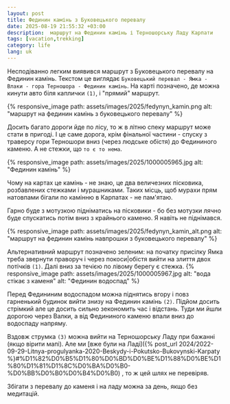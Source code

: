 ```yaml
---
layout: post
title: Фединин камінь з Буковецького перевалу
date: 2025-08-19 21:55:32 +03:00
description:  маршрут на Фединин камінь і Терношорську Ладу Карпати
tags: [vacation,trekking]
category: life
lang: uk
---
```


Несподіванно легким виявився маршрут з Буковецького перевалу на Фединин камінь. 
Текстом це виглядає `Буковецький перевал - Ямка - Влаки - гора Терношора - Фединин камінь`. 
На карті позначено, де можна кинути авто біля каплички `(1)`, і "прямий" маршрут.

{% responsive_image path: assets/images/2025/fedynyn_kamin.png alt: "маршрут на фединин камінь з буковецького перевалу" %}

Досить багато дороги йде по лісу, то ж в літню спеку маршрут може стати в пригоді. 
І це саме дорога, крім фінальної частини - спуску з траверсу гори Терношори вниз (через людське обістя) до Федининого каменю.
А не стежки, що `то є то нема`.

{% responsive_image path: assets/images/2025/1000005965.jpg alt: "Фединин камінь" %}

Чому на картах це камінь - не знаю, це два величезних пісковика, розбавлених стежками і мурашниками.
Таких місць, щоб мурахи прям натовпами бігали по камінню в Карпатах - не пам'ятаю. 

Гарно буде з мотузкою підніматись на пісковики - бо без мотузки лячно буде спускатись потім вниз з крайнього каменю. 
Я навіть не піднімався.

{% responsive_image path: assets/images/2025/fedynyn_kamin_alt.png alt: "маршрут на фединин камінь навпрошки з буковецького перевалу" %}

Альтернативний маршрут позначено зеленим: на початку присілку Ямка треба звернути праворуч і через покоси|обістя вийти на злиття двох потічків `(1)`. 
Далі вниз за течією по лівому берегу є стежка. 
{% responsive_image path: assets/images/2025/1000005967.jpg alt: "вода стікає з каменя" alt: "Фединин водоспад" %}

Перед Федининим водоспадом можна піднятись вгору і повз гарненький будинок вийти знизу на Фединин камінь `(2)`.
Підйом досить стрімкий але це досить сильно зекономить час і відстань.
Туди ми йшли дорогою через Валки, а від Федининого каменю впали вниз до водоспаду напряму.

Вздовж струмка `(3)` можна вийти на Терношорську Ладу при бажанні (якщо вірити мапі).
Але ми 
[вже були на Ладі]({% post_url 2024/2022-09-29-Litnya-progulyanka-2020-Beskydy-i-Pokutsko-Bukovynski-Karpaty %}#%D1%82%D0%B5%D1%80%D0%BD%D0%BE%D1%88%D0%BE%D1%80%D1%81%D1%8C%D0%BA%D0%B0-%D0%BB%D0%B0%D0%B4%D0%B0)
, то ж цей шлях не перевіряв.

Збігати з перевалу до каменя і на ладу можна за день, якщо без медитацій.